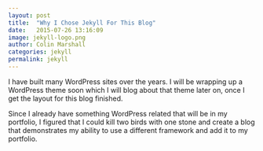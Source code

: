 ```yaml
---
layout: post
title:  "Why I Chose Jekyll For This Blog"
date:   2015-07-26 13:16:09
image: jekyll-logo.png
author: Colin Marshall
categories: jekyll
permalink: jekyll
---
```


I have built many WordPress sites over the years. I will be wrapping up a WordPress theme soon which I will blog about that theme later on, once I get the layout for this blog finished.
<!--more-->

Since I already have something WordPress related that will be in my portfolio, I figured that I could kill two birds with one stone and create a blog that demonstrates my ability to use a different framework and add it to my portfolio.